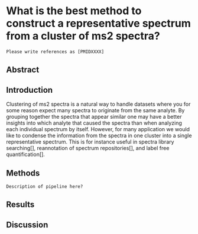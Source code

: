 # What is the best method to construct a representative spectrum from a cluster of ms2 spectra?

`Please write references as [PMIDXXXX]`

## Abstract

## Introduction

Clustering of ms2 spectra is a natural way to handle datasets where you for some reason expect many spectra to originate from the same analyte. By grouping together the spectra that appear similar one may have a better insights into which analyte that caused the spectra than when analyzing each individual spectrum by itself. However, for many application we would like to condense the information from the spectra in one cluster into a single representative spectrum. This is for instance useful in spectra library searching[], reannotation of spectrum repositories[], and label free quantification[].


## Methods

`Description of pipeline here?`

## Results

## Discussion
